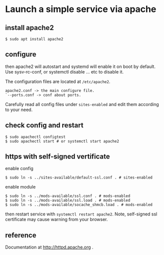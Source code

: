 Launch a simple service via apache
===

## install apache2

```
$ sudo apt install apache2
```

## configure

then apache2 will autostart and systemd will enable it on boot by default.
Use sysv-rc-conf, or systemctl disable ... etc to disable it.

The configuration files are located at `/etc/apache2`.

```
apache2.conf -> the main configure file.
`--ports.conf -> conf about ports.
```

Carefully read all config files under `sites-enabled` and edit them
according to your need.

## check config and restart
```
$ sudo apachectl configtest
$ sudo apachectl start # or systemctl start apache2
```

## https with self-signed vertificate

enable config
```
$ sudo ln -s ../sites-available/default-ssl.conf . # sites-enabled
```

enable module
```
$ sudo ln -s ../mods-available/ssl.conf . # mods-enabled
$ sudo ln -s ../mods-available/ssl.load . # mods-enabled
$ sudo ln -s ../mods-available/socache_shmcb.load . # mods-enabled
```

then restart service with `systemctl restart apache2`.
Note, self-signed ssl certificate may cause warning from your browser.

## reference
Documentation at http://httpd.apache.org .
